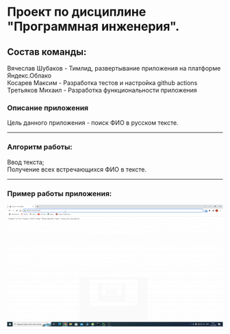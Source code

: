 # Проект по дисциплине "Программная инженерия".
## Состав команды:
Вячеслав Шубаков - Тимлид, развертывание приложения на платформе Яндекс.Облако  
Косарев Максим - Разработка тестов и настройка github actions  
Третьяков Михаил - Разработка функциональности приложения  

### Описание приложения
Цель данного приложения - поиск ФИО в русском тексте.  

---
### Алгоритм работы:

Ввод текста;  
Получение всех встречающихся ФИО в тексте.  

---
### Пример работы приложения:
![screen-gif](./WorkExample.gif)
